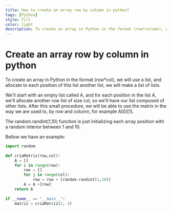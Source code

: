 ```yaml
---
title: How to create an array row by column in python?
tags: [Python]
style: fill
color: light
description: To create an array in Python in the format (row*column), we will use a list, and allocate to each position of this list another list, we will make a list of lists.
---
```


# Create an array row by column in python

To create an array in Python in the format (row*col), we will use a list, and allocate to each position of this list another list, we will make a list of lists.

We'll start with an empty list called A, and for each position in the list A, we'll allocate another row list of size col, so we'll have our list composed of other lists. After this small procedure, we will be able to use the matrix in the way we are used to, by row and column, for example A[0][1].

The random.randint(1,10) function is just initializing each array position with a random interior between 1 and 10.

Bellow we have an example:

```python
import random
 
def criaMatriz(row,col):
    A = []
    for i in range(row):
        rwo = []
        for j in range(col):
            row = row + [random.randint(1,10)]
        A = A +[row]
    return A
 
if __name__ == "__main__":
    matriz = criaMatriz(2, 3)
```
